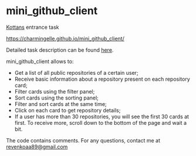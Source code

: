 # mini_github_client
[Kottans](http://kottans.org/) entrance task

https://charmingelle.github.io/mini_github_client/

Detailed task description can be found [here](https://gist.github.com/shvaikalesh/02bf712e89cef315cbed6c802ab64ce9).

mini_github_client allows to:
-	Get a list of all public repositories of a certain user;
-	Receive basic information about a repository present on each repository card;
-	Filter cards using the filter panel;
-	Sort cards using the sorting panel;
-	Filter and sort cards at the same time;
-	Click on each card to get repository details;
-	If a user has more than 30 repositories, you will see the first 30 cards at first. To receive more, scroll down to the bottom of the page and wait a bit.

The code contains comments. For any questions, contact me at revenkoaa89@gmail.com
